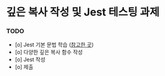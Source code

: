 # 깊은 복사 작성 및 Jest 테스팅 과제

### TODO
- [o] Jest 기본 문법 학습 ([참고한 곳](https://www.youtube.com/watch?v=g4MdUjxA-S4&list=PLZKTXPmaJk8L1xCg_1cRjL5huINlP2JKt&index=1))
- [o] 다양한 깊은 복사 함수 작성
- [o] Jest 작성
- [o] 제출

